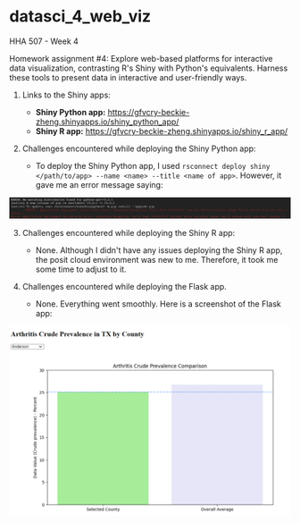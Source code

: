 # datasci_4_web_viz
HHA 507 - Week 4

Homework assignment #4: Explore web-based platforms for interactive data visualization, contrasting R's Shiny with Python's equivalents. Harness these tools to present data in interactive and user-friendly ways.

1. Links to the Shiny apps:
    - **Shiny Python app:** https://gfvcry-beckie-zheng.shinyapps.io/shiny_python_app/
    - **Shiny R app:** https://gfvcry-beckie-zheng.shinyapps.io/shiny_r_app/

2. Challenges encountered while deploying the Shiny Python app:
    - To deploy the Shiny Python app, I used `rsconnect deploy shiny </path/to/app> --name <name> --title <name of app>`. However, it gave me an error message saying:

![Alt text](https://github.com/Beczheng/datasci_4_web_viz/blob/main/screenshots/Screenshot.png)

3. Challenges encountered while deploying the Shiny R app:
    - None. Although I didn't have any issues deploying the Shiny R app, the posit cloud environment was new to me. Therefore, it took me some time to adjust to it.

4. Challenges encountered while deploying the Flask app.
    - None. Everything went smoothly. Here is a screenshot of the Flask app:

![Alt text](https://github.com/Beczheng/datasci_4_web_viz/blob/main/screenshots/Screenshot2.png)    